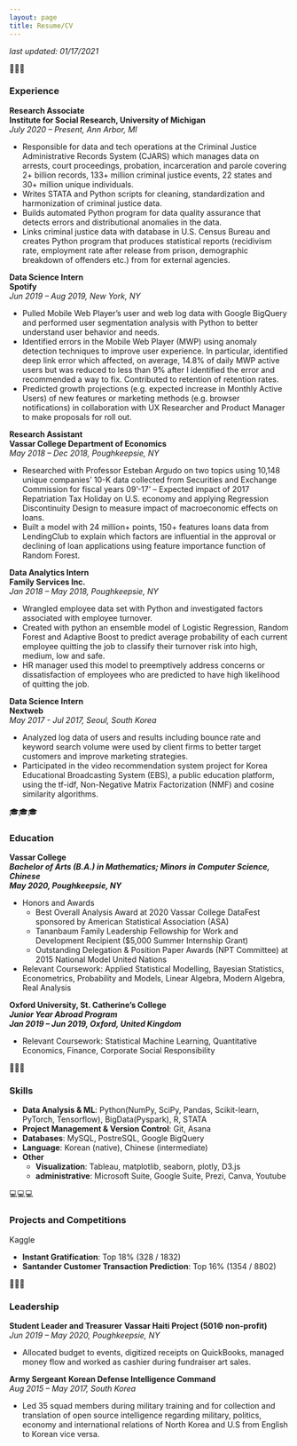 ```yaml
---
layout: page
title: Resume/CV
---
```


*last updated: 01/17/2021*

💼💼💼
### **Experience**

**Research Associate** <br>
**Institute for Social Research, University of Michigan** <br>
*July 2020 – Present, Ann Arbor, MI*
- Responsible for data and tech operations at the Criminal Justice Administrative Records System (CJARS) which manages data on arrests, court proceedings, probation, incarceration and parole covering 2+ billion records, 133+ million criminal justice events, 22 states and 30+ million unique individuals.
- Writes STATA and Python scripts for cleaning, standardization and harmonization of criminal justice data.
- Builds automated Python program for data quality assurance that detects errors and distributional anomalies in the data.
- Links criminal justice data with database in U.S. Census Bureau and creates Python program that produces statistical reports (recidivism rate, employment rate after release from prison, demographic breakdown of offenders etc.) from for external agencies.

**Data Science Intern** <br>
**Spotify** <br>
*Jun 2019 – Aug 2019, New York, NY*
- Pulled Mobile Web Player’s user and web log data with Google BigQuery and performed user segmentation analysis with Python to better understand user behavior and needs.
- Identified errors in the Mobile Web Player (MWP) using anomaly detection techniques to improve user experience. In particular, identified deep link error which affected, on average, 14.8% of daily MWP active users but was reduced to less than 9% after I identified the error and recommended a way to fix. Contributed to retention of retention rates.
- Predicted growth projections (e.g. expected increase in Monthly Active Users) of new features or marketing methods (e.g. browser notifications) in collaboration with UX Researcher and Product Manager to make proposals for roll out.

**Research Assistant** <br>
**Vassar College Department of Economics** <br>
*May 2018 – Dec 2018, Poughkeepsie, NY*
- Researched with Professor Esteban Argudo on two topics using 10,148 unique companies’ 10-K data collected from Securities and Exchange Commission for fiscal years 09’-17’ – Expected impact of 2017 Repatriation Tax Holiday on U.S. economy and applying Regression Discontinuity Design to measure impact of macroeconomic effects on loans.
- Built a model with 24 million+ points, 150+ features loans data from LendingClub to explain which factors are influential in the approval or declining of loan applications using feature importance function of Random Forest.

**Data Analytics Intern** <br>
**Family Services Inc.** <br>
*Jan 2018 – May 2018, Poughkeepsie, NY*
- Wrangled employee data set with Python and investigated factors associated with employee turnover.
- Created with python an ensemble model of Logistic Regression, Random Forest and Adaptive Boost to predict average probability of each current employee quitting the job to classify their turnover risk into high, medium, low and safe.
- HR manager used this model to preemptively address concerns or dissatisfaction of employees who are predicted to have high likelihood of quitting the job.

**Data Science Intern** <br>
**Nextweb** <br>
*May 2017 - Jul 2017, Seoul, South Korea*
- Analyzed log data of users and results including bounce rate and keyword search volume were used by client firms to better target customers and improve marketing strategies.
- Participated in the video recommendation system project for Korea Educational Broadcasting System (EBS), a public education platform, using the tf-idf, Non-Negative Matrix Factorization (NMF) and cosine similarity algorithms.

🎓🎓🎓
### **Education**

**Vassar College** <br>
***Bachelor of Arts (B.A.) in Mathematics; Minors in Computer Science, Chinese*** <br>
***May 2020, Poughkeepsie, NY***
- Honors and Awards
   - Best Overall Analysis Award at 2020 Vassar College DataFest sponsored by American Statistical Association (ASA)
   - Tananbaum Family Leadership Fellowship for Work and Development Recipient ($5,000 Summer Internship Grant)
   - Outstanding Delegation & Position Paper Awards (NPT Committee) at 2015 National Model United Nations
- Relevant Coursework: Applied Statistical Modelling, Bayesian Statistics, Econometrics, Probability and Models, Linear Algebra, Modern Algebra, Real Analysis

**Oxford University, St. Catherine’s College** <br>
***Junior Year Abroad Program*** <br>
***Jan 2019 – Jun 2019, Oxford, United Kingdom***
- Relevant Coursework: Statistical Machine Learning, Quantitative Economics, Finance, Corporate Social Responsibility

🤖🤖🤖 
### **Skills**

- **Data Analysis & ML**: Python(NumPy, SciPy, Pandas, Scikit-learn, PyTorch, Tensorflow), BigData(Pyspark), R, STATA                
- **Project Management & Version Control**: Git, Asana
- **Databases**: MySQL, PostreSQL, Google BigQuery                
- **Language**: Korean (native), Chinese (intermediate) 	           
- **Other**
   - **Visualization**: Tableau, matplotlib, seaborn, plotly, D3.js
   - **administrative**: Microsoft Suite, Google Suite, Prezi, Canva, Youtube

💻💻💻 
### **Projects and Competitions**
Kaggle
- **Instant Gratification**: Top 18% (328 / 1832)
- **Santander Customer Transaction Prediction**: Top 16% (1354 / 8802)

🙇🙇🙇 
### **Leadership**
**Student Leader and Treasurer**
**Vassar Haiti Project (501© non-profit)**             
*Jun 2019 – May 2020, Poughkeepsie, NY*
-	Allocated budget to events, digitized receipts on QuickBooks, managed money flow and worked as cashier during fundraiser art sales.

**Army Sergeant**
**Korean Defense Intelligence Command**                    
*Aug 2015 – May 2017, South Korea*
-	Led 35 squad members during military training and for collection and translation of open source intelligence regarding military, politics, economy and international relations of North Korea and U.S from English to Korean vice versa.

